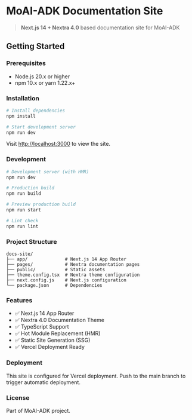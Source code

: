 # MoAI-ADK Documentation Site

<!-- @CODE:NEXTRA-INIT-001 - Project documentation -->

> **Next.js 14 + Nextra 4.0** based documentation site for MoAI-ADK

## Getting Started

### Prerequisites

- Node.js 20.x or higher
- npm 10.x or yarn 1.22.x+

### Installation

```bash
# Install dependencies
npm install

# Start development server
npm run dev
```

Visit [http://localhost:3000](http://localhost:3000) to view the site.

### Development

```bash
# Development server (with HMR)
npm run dev

# Production build
npm run build

# Preview production build
npm run start

# Lint check
npm run lint
```

### Project Structure

```
docs-site/
├── app/              # Next.js 14 App Router
├── pages/            # Nextra documentation pages
├── public/           # Static assets
├── theme.config.tsx  # Nextra theme configuration
├── next.config.js    # Next.js configuration
└── package.json      # Dependencies
```

### Features

- ✅ Next.js 14 App Router
- ✅ Nextra 4.0 Documentation Theme
- ✅ TypeScript Support
- ✅ Hot Module Replacement (HMR)
- ✅ Static Site Generation (SSG)
- ✅ Vercel Deployment Ready

### Deployment

This site is configured for Vercel deployment. Push to the main branch to trigger automatic deployment.

### License

Part of MoAI-ADK project.
